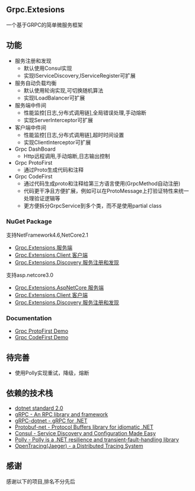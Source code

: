 ## Grpc.Extesions
一个基于GRPC的简单微服务框架

## 功能
- 服务注册和发现
    - 默认使用Consul实现
    - 实现IServiceDiscovery,IServiceRegister可扩展
- 服务自动负载均衡
    - 默认使用轮询实现,可切换随机算法
	- 实现ILoadBalancer可扩展
- 服务端中件间
	- 性能监控[日志,分布式调用链],全局错误处理,手动熔断
	- 实现ServerInterceptor可扩展
- 客户端中件间
	- 性能监控[日志,分布式调用链],超时时间设置
	- 实现ClientInterceptor可扩展
- Grpc DashBoard
	- Http远程调用,手动熔断,日志输出控制
- Grpc ProtoFirst
	- 通过Proto生成代码和注释
- Grpc CodeFirst
	- 通过代码生成proto和注释给第三方语言使用(GrpcMethod自动注册)
	- 代码更干净且方便扩展，例如可以在ProtoMessage上打验证特性来统一处理验证逻辑等
	- 更方便拆分GrpcService到多个类，而不是使用partial class

### NuGet Package
支持NetFramework4.6,NetCore2.1
- [Grpc.Extensions 服务端](https://www.nuget.org/packages/FM.Grpc.Extensions/)
- [Grpc.Extensions.Client 客户端](https://www.nuget.org/packages/FM.Grpc.Extensions.Client/)
- [Grpc.Extensions.Discovery 服务注册和发现](https://www.nuget.org/packages/FM.Grpc.Extensions.Discovery/)

支持asp.netcore3.0
- [Grpc.Extensions.AspNetCore 服务端](https://www.nuget.org/packages/FM.Grpc.Extensions.AspNetCore/)
- [Grpc.Extensions.Client 客户端](https://www.nuget.org/packages/FM.Grpc.Extensions.Client/)
- [Grpc.Extensions.Discovery 服务注册和发现](https://www.nuget.org/packages/FM.Grpc.Extensions.Discovery/)

### Documentation
- [Grpc ProtoFirst Demo](https://github.com/yileicn/Grpc.Extensions/tree/master/examples/Greeter)
- [Grpc CodeFirst Demo](https://github.com/yileicn/Grpc.Extensions/tree/master/examples/CodeFirst)



## 待完善
- 使用Polly实现重试，降级，熔断

## 依赖的技术栈
-  [dotnet standard 2.0]()
-  [gRPC - An RPC library and framework](https://github.com/grpc/grpc)
-  [gRPC-dotnet - gRPC for .NET](https://github.com/grpc/grpc-dotnet)
-  [Protobuf-net - Protocol Buffers library for idiomatic .NET](https://github.com/protobuf-net/protobuf-net)
-  [Consul - Service Discovery and Configuration Made Easy](https://consul.io)
-  [Polly - Polly is a .NET resilience and transient-fault-handling library](https://github.com/App-vNext/Polly)
-  [OpenTracing(Jaeger) - a Distributed Tracing System](https://github.com/jaegertracing/jaeger)

## 感谢
感谢以下的项目,排名不分先后
